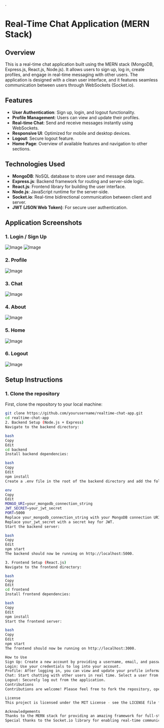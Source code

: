 .
# Real-Time Chat Application (MERN Stack)

## Overview

This is a real-time chat application built using the MERN stack (MongoDB, Express.js, React.js, Node.js). It allows users to sign up, log in, create profiles, and engage in real-time messaging with other users. The application is designed with a clean user interface, and it features seamless communication between users through WebSockets (Socket.io).

## Features

- **User Authentication**: Sign up, login, and logout functionality.
- **Profile Management**: Users can view and update their profiles.
- **Real-time Chat**: Send and receive messages instantly using WebSockets.
- **Responsive UI**: Optimized for mobile and desktop devices.
- **Logout**: Secure logout feature.
- **Home Page**: Overview of available features and navigation to other sections.

## Technologies Used

- **MongoDB**: NoSQL database to store user and message data.
- **Express.js**: Backend framework for routing and server-side logic.
- **React.js**: Frontend library for building the user interface.
- **Node.js**: JavaScript runtime for the server-side.
- **Socket.io**: Real-time bidirectional communication between client and server.
- **JWT (JSON Web Token)**: For secure user authentication.

## Application Screenshots

### 1. Login / Sign Up
![Image](https://github.com/user-attachments/assets/3f5db40b-3541-4f82-98c1-16f53920ea43)
![Image](https://github.com/user-attachments/assets/c093f28e-d510-4bbb-8f2e-13159662c0d8)

### 2. Profile
![Image](https://github.com/user-attachments/assets/6b79330a-9dd0-48b4-a243-41c0ae7f1820)

### 3. Chat
![Image](https://github.com/user-attachments/assets/e0ac45a7-9d39-48b4-b14a-951c37ed0c35)

### 4. About
![Image](https://github.com/user-attachments/assets/6c9bbfdf-9490-4249-9435-1555c55c79e1)

### 5. Home
![Image](https://github.com/user-attachments/assets/cad037d8-f714-4570-9854-c4b0377b5a4f)

### 6. Logout
![Image](https://github.com/user-attachments/assets/9a0532a6-bc79-4dbc-b8e7-0103a998eac6)

## Setup Instructions

### 1. Clone the repository

First, clone the repository to your local machine:

```bash
git clone https://github.com/yourusername/realtime-chat-app.git
cd realtime-chat-app
2. Backend Setup (Node.js + Express)
Navigate to the backend directory:

bash
Copy
Edit
cd backend
Install backend dependencies:

bash
Copy
Edit
npm install
Create a .env file in the root of the backend directory and add the following environment variables:

env
Copy
Edit
MONGO_URI=your_mongodb_connection_string
JWT_SECRET=your_jwt_secret
PORT=5000
Replace your_mongodb_connection_string with your MongoDB connection URI.
Replace your_jwt_secret with a secret key for JWT.
Start the backend server:

bash
Copy
Edit
npm start
The backend should now be running on http://localhost:5000.

3. Frontend Setup (React.js)
Navigate to the frontend directory:

bash
Copy
Edit
cd frontend
Install frontend dependencies:

bash
Copy
Edit
npm install
Start the frontend server:

bash
Copy
Edit
npm start
The frontend should now be running on http://localhost:3000.

How to Use
Sign Up: Create a new account by providing a username, email, and password.
Login: Use your credentials to log into your account.
Profile: After logging in, you can view and update your profile information.
Chat: Start chatting with other users in real time. Select a user from the list to begin a conversation.
Logout: Securely log out from the application.
Contributions
Contributions are welcome! Please feel free to fork the repository, open an issue, or submit a pull request.

License
This project is licensed under the MIT License - see the LICENSE file for details.

Acknowledgements
Thanks to the MERN stack for providing an amazing framework for full-stack development.
Special thanks to the Socket.io library for enabling real-time communication.

